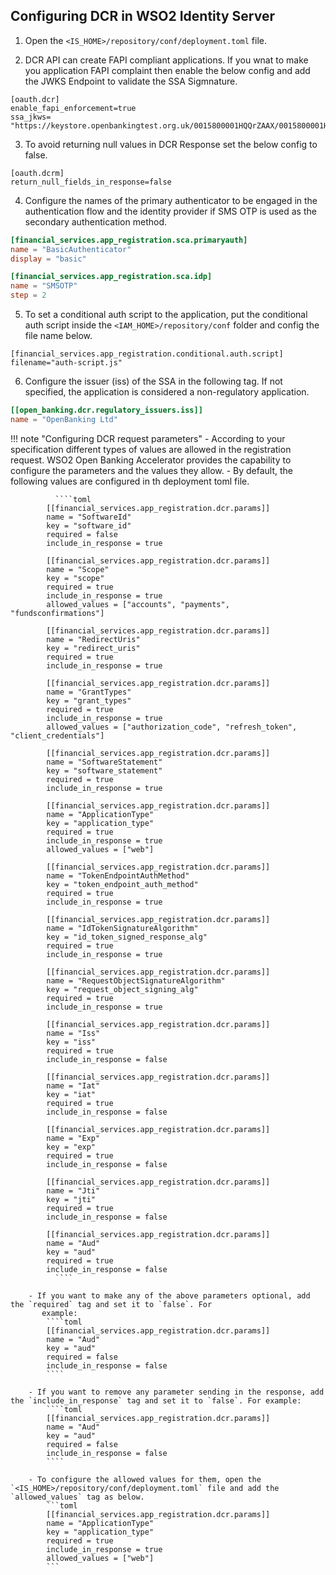## Configuring DCR in WSO2 Identity Server

1. Open the `<IS_HOME>/repository/conf/deployment.toml` file.

2. DCR API can create FAPI compliant applications. If you wnat to make you application FAPI complaint then enable the below config and add the JWKS Endpoint to validate the SSA Sigmnature.
```
[oauth.dcr]
enable_fapi_enforcement=true
ssa_jkws= "https://keystore.openbankingtest.org.uk/0015800001HQQrZAAX/0015800001HQQrZAAX.jwks"
```

3. To avoid returning null values in DCR Response set the below config to false.
```
[oauth.dcrm]
return_null_fields_in_response=false
```

4. Configure the names of the primary authenticator to be engaged in the authentication flow and the identity provider if SMS OTP is used as the secondary authentication method.
``` toml
[financial_services.app_registration.sca.primaryauth]
name = "BasicAuthenticator"
display = "basic"

[financial_services.app_registration.sca.idp]
name = "SMSOTP"
step = 2
```

5. To set a conditional auth script to the application, put the conditional auth script inside the `<IAM_HOME>/repository/conf` folder and config the file name below.

```
[financial_services.app_registration.conditional.auth.script]
filename="auth-script.js"
```

6. Configure the issuer (iss) of the SSA in the following tag. If not specified, the application is considered 
a non-regulatory application.
``` toml
[[open_banking.dcr.regulatory_issuers.iss]]
name = "OpenBanking Ltd"
```     

!!! note "Configuring DCR request parameters" 
    - According to your specification different types of values are allowed in the registration request. WSO2 Open 
    Banking Accelerator provides the capability to configure the parameters and the values they allow.
        - By default, the following values are configured in th deployment toml file. 
            
              ````toml
            [[financial_services.app_registration.dcr.params]]
            name = "SoftwareId"
            key = "software_id"
            required = false
            include_in_response = true

            [[financial_services.app_registration.dcr.params]]
            name = "Scope"
            key = "scope"
            required = true
            include_in_response = true
            allowed_values = ["accounts", "payments", "fundsconfirmations"]

            [[financial_services.app_registration.dcr.params]]
            name = "RedirectUris"
            key = "redirect_uris"
            required = true
            include_in_response = true

            [[financial_services.app_registration.dcr.params]]
            name = "GrantTypes"
            key = "grant_types"
            required = true
            include_in_response = true
            allowed_values = ["authorization_code", "refresh_token", "client_credentials"]

            [[financial_services.app_registration.dcr.params]]
            name = "SoftwareStatement"
            key = "software_statement"
            required = true
            include_in_response = true

            [[financial_services.app_registration.dcr.params]]
            name = "ApplicationType"
            key = "application_type"
            required = true
            include_in_response = true
            allowed_values = ["web"]

            [[financial_services.app_registration.dcr.params]]
            name = "TokenEndpointAuthMethod"
            key = "token_endpoint_auth_method"
            required = true
            include_in_response = true

            [[financial_services.app_registration.dcr.params]]
            name = "IdTokenSignatureAlgorithm"
            key = "id_token_signed_response_alg"
            required = true
            include_in_response = true

            [[financial_services.app_registration.dcr.params]]
            name = "RequestObjectSignatureAlgorithm"
            key = "request_object_signing_alg"
            required = true
            include_in_response = true

            [[financial_services.app_registration.dcr.params]]
            name = "Iss"
            key = "iss"
            required = true
            include_in_response = false

            [[financial_services.app_registration.dcr.params]]
            name = "Iat"
            key = "iat"
            required = true
            include_in_response = false

            [[financial_services.app_registration.dcr.params]]
            name = "Exp"
            key = "exp"
            required = true
            include_in_response = false

            [[financial_services.app_registration.dcr.params]]
            name = "Jti"
            key = "jti"
            required = true
            include_in_response = false

            [[financial_services.app_registration.dcr.params]]
            name = "Aud"
            key = "aud"
            required = true
            include_in_response = false
              ````
      
        - If you want to make any of the above parameters optional, add the `required` tag and set it to `false`. For 
           example:
            ````toml
            [[financial_services.app_registration.dcr.params]]
            name = "Aud"
            key = "aud"
            required = false
            include_in_response = false
            ````

        - If you want to remove any parameter sending in the response, add the `include_in_response` tag and set it to `false`. For example:
            ````toml
            [[financial_services.app_registration.dcr.params]]
            name = "Aud"
            key = "aud"
            required = false
            include_in_response = false
            ````

        - To configure the allowed values for them, open the `<IS_HOME>/repository/conf/deployment.toml` file and add the `allowed_values` tag as below.
            ```toml
            [[financial_services.app_registration.dcr.params]]
            name = "ApplicationType"
            key = "application_type"
            required = true
            include_in_response = true
            allowed_values = ["web"]
            ```